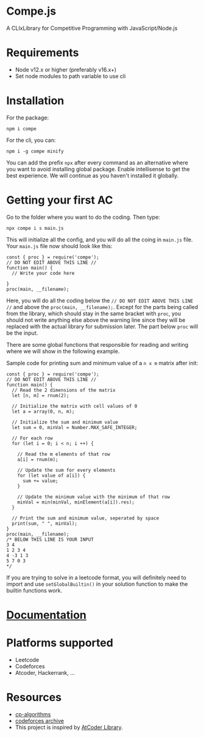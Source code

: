# Compe.js
A CLIxLibrary for Competitive Programming with JavaScript/Node.js
# Requirements
- Node v12.x or higher (preferably v16.x+)
- Set node modules to path variable to use cli
# Installation
For the package:
```
npm i compe
```
For the cli, you can:
```
npm i -g compe minify
```
You can add the prefix `npx` after every command as an alternative where you want to avoid installing global package.
Enable intellisense to get the best experience. We will continue as you haven't installed it globally.
# Getting your first AC
Go to the folder where you want to do the coding. Then type:
```
npx compe i s main.js
```
This will initialize all the config, and you will do all the coing in `main.js` file.
Your `main.js` file now should look like this:
```
const { proc } = require('compe');
// DO NOT EDIT ABOVE THIS LINE //
function main() {
  // Write your code here
    
}
proc(main, __filename);
```
Here, you will do all the coding below the `// DO NOT EDIT ABOVE THIS LINE //` and above the `proc(main, __filename);`. Except for the parts being called from the library, which should stay in the same bracket with `proc`, you should not write anything else above the warning line since they will be replaced with the actual library for submission later. The part below `proc` will be the input. 

There are some global functions that responsible for reading and writing where we will show in the following example.

Sample code for printing sum and minimum value of a `n x m` matrix after init:
```
const { proc } = require('compe');
// DO NOT EDIT ABOVE THIS LINE //
function main() {
  // Read the 2 dimensions of the matrix
  let [n, m] = rnum(2);

  // Initialize the matrix with cell values of 0
  let a = array(0, n, m);

  // Initialize the sum and minimum value
  let sum = 0, minVal = Number.MAX_SAFE_INTEGER;

  // For each row
  for (let i = 0; i < n; i ++) {

    // Read the m elements of that row
    a[i] = rnum(m);
    
    // Update the sum for every elements
    for (let value of a[i]) {
      sum += value;
    }
    
    // Update the minimum value with the minimum of that row
    minVal = min(minVal, minElement(a[i]).res);
  }

  // Print the sum and minimum value, seperated by space
  print(sum, " ", minVal);
}
proc(main, __filename);
/* BELOW THIS LINE IS YOUR INPUT
3 4
1 2 3 4
4 -3 1 3
5 7 0 3
*/
```
If you are trying to solve in a leetcode format, you will definitely need to import and use `setGlobalBuiltin()` in your solution function to make the builtin functions work.
# [Documentation](https://github.com/polarity-cf/compe.js/wiki#)
# Platforms supported
- Leetcode
- Codeforces
- Atcoder, Hackerrank, ...
# Resources
- [cp-algorithms](https://cp-algorithms.com/)
- [codeforces archive](https://codeforces.com/catalog)
- This project is inspired by [AtCoder Library](https://codeforces.com/blog/entry/82400).
